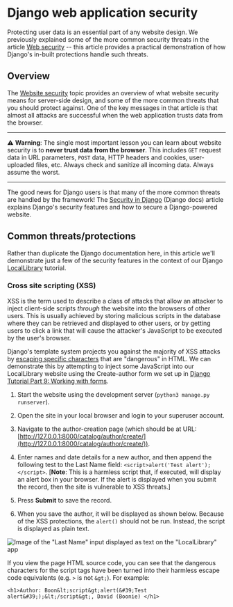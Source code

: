 # Django web application security

Protecting user data is an essential part of any website design. We previously explained some of the more common security threats in the article [Web security](https://developer.mozilla.org/en-US/docs/Web/Security) -- this article provides a practical demonstration of how Django's in-built protections handle such threats.

## Overview

The [Website security](https://developer.mozilla.org/en-US/docs/Web/Security) topic provides an overview of what website security means for server-side design, and some of the more common threats that you should protect against. One of the key messages in that article is that almost all attacks are successful when the web application trusts data from the browser.

<hr>

:warning: **Warning**: The single most important lesson you can learn about website security is to **never trust data from the browser**. This includes `GET` request data in URL parameters, `POST` data, HTTP headers and cookies, user-uploaded files, etc. Always check and sanitize all incoming data. Always assume the worst.

<hr>

The good news for Django users is that many of the more common threats are handled by the framework! The [Security in Django](https://docs.djangoproject.com/en/3.1/topics/security/) (Django docs) article explains Django's security features and how to secure a Django-powered website.

## Common threats/protections

Rather than duplicate the Django documentation here, in this article we'll demonstrate just a few of the security features in the context of our Django [LocalLibrary](https://github.com/AndrewSRea/My_Learning_Port/tree/main/JavaScript/Server-Side_Website_Programming/Django_Web_Framework/Django_Tutorial_Local_Library#django-tutorial-the-local-library-website) tutorial.

### Cross site scripting (XSS)

XSS is the term used to describe a class of attacks that allow an attacker to inject client-side scripts *through* the website into the browsers of other users. This is usually achieved by storing malicious scripts in the database where they can be retrieved and displayed to other users, or by getting users to click a link that will cause the attacker's JavaScript to be executed by the user's browser.

Django's template system projects you against the majority of XSS attacks by [escaping specific characters](https://docs.djangoproject.com/en/3.1/ref/templates/language/#automatic-html-escaping) that are "dangerous" in HTML. We can demonstrate this by attempting to inject some JavaScript into our LocalLibrary website using the Create-author form we set up in [Django Tutorial Part 9: Working with forms](https://github.com/AndrewSRea/My_Learning_Port/tree/main/JavaScript/Server-Side_Website_Programming/Django_Web_Framework/Django_Tutorial_9#django-tutorial-part-9-working-with-forms).

1. Start the website using the development server (`python3 manage.py runserver`).

2. Open the site in your local browser and login to your superuser account.

3. Navigate to the author-creation page (which should be at URL: [http://127.0.0.1:8000/catalog/author/create/](http://127.0.0.1:8000/catalog/author/create/)).

4. Enter names and date details for a new author, and then append the following test to the Last Name field: `<script>alert('Test alert');</script>`. [**Note**: This is a harmless script that, if executed, will display an alert box in your browser. If the alert is displayed when you submit the record, then the site is vulnerable to XSS threats.]

5. Press **Submit** to save the record.

6. When you save the author, it will be displayed as shown below. Because of the XSS protections, the `alert()` should not be run. Instead, the script is displayed as plain text.

![Image of the "Last Name" input displayed as text on the "LocalLibrary" app](https://developer.mozilla.org/en-US/docs/Learn/Server-side/Django/web_application_security/author_detail_alert_xss.png)

If you view the page HTML source code, you can see that the dangerous characters for the script tags have been turned into their harmless escape code equivalents (e.g. `>` is not `&gt;`). For example:
```
<h1>Author: Boon&lt;script&gt;alert(&#39;Test alert&#39;);&lt;/script&gt;, David (Boonie) </h1>
```